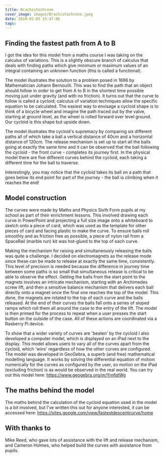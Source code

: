 ```yaml
---
title: Brachistochrone
cover_image: images/Brachistochrone.jpeg
date: 2019-01-05 15:47:06
tags:
---
```


## Finding the fastest path from A to B

I got the idea for this model from a maths course I was taking on the calculus of variations.  This is a slightly obscure branch of calculus that deals with finding paths which give minimum or maximum values of an integral containing an unknown function (this is called a functional).

The model illustrates the solution to a problem posed in 1696 by Mathematician Johann Bernouilli.  This was to find the path that an object should follow in order to get from A to B  in the shortest time possible moving just under gravity (and with no friction).  It turns out that the curve to follow is called a cycloid; calculus of variation techniques allow the specific equation to be calculated.  The easiest way to envisage a cycloid shape is to think of a bicycle wheel and imagine the path traced out by the valve, starting at ground level, as the wheel is rolled forward over level ground.  Our cycloid is this shape but upside down.

The model illustrates the cycloid's supremacy by comparing six different paths all of which take a ball a vertical distance of 40cm and a horizontal distance of 120cm.  The release mechanism is set up to start all the balls going at exactly the same time and it can be observed that the ball following the cycloid - the front curve - completes its journey first.  In the physical model there are five different curves behind the cycloid, each taking a different time for the ball to traverse.

Interestingly, you may notice that the cycloid takes its ball on a path that goes below its end point for part of the journey - the ball is climbing when it reaches the end!

## Model construction

The curves were made by Maths and Physics Sixth Form pupils at my school as part of their enrichment lessons.  This involved drawing each curve in PowerPoint and projecting a full size image onto a whiteboard to sketch onto a piece of card, which was used as the template for other pieces of card and facing plastic to make the curve.  To ensure balls roll smoothly and as friction free as possible, a piece of nylon rail from a SpaceRail (marble run) kit was hot-glued to the top of each curve.

Making the mechanism for raising and simultaneously releasing the balls was quite a challenge.  I decided on electromagnets as the release mode since these can be made to release at exactly the same time, consistently.  This level of precision is needed because the difference in journey time between some paths is so small that simultaneous release is critical to be able to observe the effect.  Getting the balls from the start point to the magnets involves an intricate mechanism, starting with an Archimedes screw lift, and then a sensitive balance mechanism that delivers each ball directly onto a magnet once the final one reaches the top of the model.  This done, the magnets are rotated to the top of each curve and the balls released.  At the end of their curves the balls fall onto a series of sloped ramps which roll them all around the case to the entry of the lift.  The model is then primed for the process to repeat when a user presses the start button on the outside of the case.  All of these actions are coordinated via a Rasberry Pi device.

To show that a wider variety of curves are 'beaten' by the cycloid I also developed a computer model, which is displayed on an iPad next to the display.  This model allows users to vary all of the curves apart from the cycloid, which 'wins' regardless of how the other curves are configured.  The model was developed in GeoGebra, a superb (and free) mathematical modelling language.  It works by solving the differential equation of motion numerically for the curves as configured by the user, so motion on the iPad (excluding friction) is as would be observed in the real world.  You can try out this model here:
https://www.geogebra.org/m/YrnfqtWg

## The maths behind the model

The maths behind the calculation of the cycloid equation used in the model is a bit involved, but I've written this out for anyone interested, it can be accessed here: https://sites.google.com/view/fastestdescentcurve/home


## With thanks to

Mike Reed, who gave lots of assistance with the lift and release mechanism, and Cameron Holmes, who helped build the curves with assistance from pupils.
